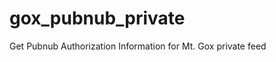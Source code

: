 gox_pubnub_private
==================

Get Pubnub Authorization Information for Mt. Gox private feed
